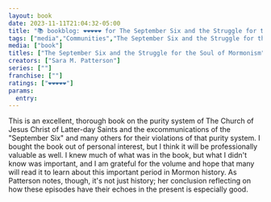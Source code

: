 ```yaml
---
layout: book
date: 2023-11-11T21:04:32-05:00
title: "📚 bookblog: ❤️❤️❤️❤️❤️ for The September Six and the Struggle for the Soul of Mormonism, by Sara M. Patterson"
tags: ["media","Communities","The September Six and the Struggle for the Soul of Mormonism","Sara M. Patterson","September Six","D. Michael Quinn","Lavina Fielding Anderson","Mormonism","BYU","Church of Jesus Christ of Latter-day Saints"]
media: ["book"]
titles: ["The September Six and the Struggle for the Soul of Mormonism"]
creators: ["Sara M. Patterson"]
series: [""]
franchise: [""]
ratings: ["❤️❤️❤️❤️❤️"]
params:
  entry:
---
```


This is an excellent, thorough book on the purity system of The Church of Jesus Christ of Latter-day Saints and the excommunications of the "September Six" and many others for their violations of that purity system. I bought the book out of personal interest, but I think it will be professionally valuable as well. I knew much of what was in the book, but what I didn't know was important, and I am grateful for the volume and hope that many will read it to learn about this important period in Mormon history. As Patterson notes, though, it's not just history; her conclusion reflecting on how these episodes have their echoes in the present is especially good.
